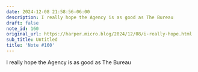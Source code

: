 ```yaml
---
date: 2024-12-08 21:58:56-06:00
description: I really hope the Agency is as good as The Bureau
draft: false
note_id: 160
original_url: https://harper.micro.blog/2024/12/08/i-really-hope.html
sub_title: Untitled
title: 'Note #160'
---
```


I really hope the Agency is as good as The Bureau
